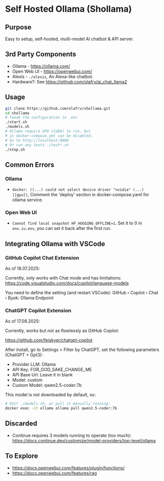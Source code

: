 # Self Hosted Ollama (Shollama)

## Purpose

Easy to setup, self-hosted, multi-model AI chatbot & API server.

## 3rd Party Components

* Ollama - https://ollama.com/
* Open Web UI - https://openwebui.com/
* Alexis - `./alexis`, An Alexa-like chatbot.
* Hardware?: See https://github.com/olafrv/ai_chat_llama2

## Usage

```bash	
git clone https://github.com/olafrv/shollama.git
cd shollama
# Tweak the configuration in .env
./start.sh
./models.sh
# Ollama require GPU (CUDA) to run, but
# in docker-compose.yml can be disabled.
# Go to http://localhost:8080
# Or run any tests ./test*.sh
./stop.sh
```

## Common Errors

### Ollama

* `docker: ()...) could not select device driver "nvidia" (...) [[gpu]]`,
  Comment the 'deploy' section in docker-compose.yaml for ollama service.

### Open Web UI

* `Cannot find local snapshot HF_HUGGING_OFFLINE=1`. Set it to 0 in `env.iu.env`,
  you can set it back after the first run.

## Integrating Ollama with VSCode

### GitHub Copilot Chat Extension

As of 18.07.2025:

Currently, only works with Chat mode and has limitations:
https://code.visualstudio.com/docs/copilot/language-models

You need to define the setting (and restart VSCode):
GitHub › Copilot › Chat › Byok: Ollama Endpoint

### ChatGPT Copilot Extension

As of 17.08.2025:

Currently, works but not as flowlessly as GitHub Copilot:

https://github.com/feiskyer/chatgpt-copilot

After install, go to Settings > Filter by ChatGPT,
set the following parameters (ChatGPT > Gpt3):

* Provider LLM: Ollama
* API Key: FOR_GOD_SAKE_CHANGE_ME
* API Base Url: Leave it in blank
* Model: custom
* Custom Model: qwen2.5-coder:7b

This model is not downloaded by default, so:

```bash
# Edit ./models.sh, or pull it manually running:
docker exec -it ollama ollama pull qwen2.5-coder:7b
```

## Discarded

* Continue requires 3 models running to operate (too much):
  https://docs.continue.dev/customize/model-providers/top-level/ollama

## To Explore

* https://docs.openwebui.com/features/plugin/functions/
* https://docs.openwebui.com/features/rag